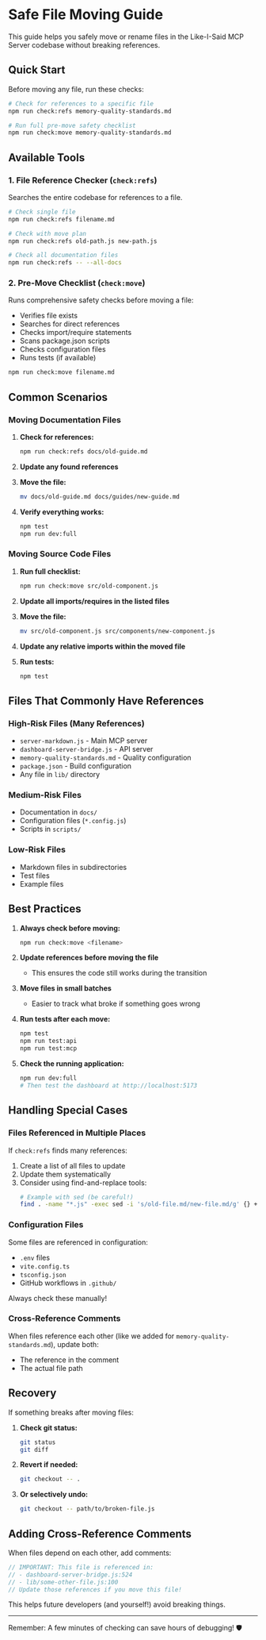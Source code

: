 # Safe File Moving Guide

This guide helps you safely move or rename files in the Like-I-Said MCP Server codebase without breaking references.

## Quick Start

Before moving any file, run these checks:

```bash
# Check for references to a specific file
npm run check:refs memory-quality-standards.md

# Run full pre-move safety checklist
npm run check:move memory-quality-standards.md
```

## Available Tools

### 1. File Reference Checker (`check:refs`)

Searches the entire codebase for references to a file.

```bash
# Check single file
npm run check:refs filename.md

# Check with move plan
npm run check:refs old-path.js new-path.js

# Check all documentation files
npm run check:refs -- --all-docs
```

### 2. Pre-Move Checklist (`check:move`)

Runs comprehensive safety checks before moving a file:
- Verifies file exists
- Searches for direct references
- Checks import/require statements
- Scans package.json scripts
- Checks configuration files
- Runs tests (if available)

```bash
npm run check:move filename.md
```

## Common Scenarios

### Moving Documentation Files

1. **Check for references:**
   ```bash
   npm run check:refs docs/old-guide.md
   ```

2. **Update any found references**

3. **Move the file:**
   ```bash
   mv docs/old-guide.md docs/guides/new-guide.md
   ```

4. **Verify everything works:**
   ```bash
   npm test
   npm run dev:full
   ```

### Moving Source Code Files

1. **Run full checklist:**
   ```bash
   npm run check:move src/old-component.js
   ```

2. **Update all imports/requires in the listed files**

3. **Move the file:**
   ```bash
   mv src/old-component.js src/components/new-component.js
   ```

4. **Update any relative imports within the moved file**

5. **Run tests:**
   ```bash
   npm test
   ```

## Files That Commonly Have References

### High-Risk Files (Many References)
- `server-markdown.js` - Main MCP server
- `dashboard-server-bridge.js` - API server
- `memory-quality-standards.md` - Quality configuration
- `package.json` - Build configuration
- Any file in `lib/` directory

### Medium-Risk Files
- Documentation in `docs/`
- Configuration files (`*.config.js`)
- Scripts in `scripts/`

### Low-Risk Files
- Markdown files in subdirectories
- Test files
- Example files

## Best Practices

1. **Always check before moving:**
   ```bash
   npm run check:move <filename>
   ```

2. **Update references before moving the file**
   - This ensures the code still works during the transition

3. **Move files in small batches**
   - Easier to track what broke if something goes wrong

4. **Run tests after each move:**
   ```bash
   npm test
   npm run test:api
   npm run test:mcp
   ```

5. **Check the running application:**
   ```bash
   npm run dev:full
   # Then test the dashboard at http://localhost:5173
   ```

## Handling Special Cases

### Files Referenced in Multiple Places

If `check:refs` finds many references:

1. Create a list of all files to update
2. Update them systematically
3. Consider using find-and-replace tools:
   ```bash
   # Example with sed (be careful!)
   find . -name "*.js" -exec sed -i 's/old-file.md/new-file.md/g' {} +
   ```

### Configuration Files

Some files are referenced in configuration:
- `.env` files
- `vite.config.ts`
- `tsconfig.json`
- GitHub workflows in `.github/`

Always check these manually!

### Cross-Reference Comments

When files reference each other (like we added for `memory-quality-standards.md`), update both:
- The reference in the comment
- The actual file path

## Recovery

If something breaks after moving files:

1. **Check git status:**
   ```bash
   git status
   git diff
   ```

2. **Revert if needed:**
   ```bash
   git checkout -- .
   ```

3. **Or selectively undo:**
   ```bash
   git checkout -- path/to/broken-file.js
   ```

## Adding Cross-Reference Comments

When files depend on each other, add comments:

```javascript
// IMPORTANT: This file is referenced in:
// - dashboard-server-bridge.js:524
// - lib/some-other-file.js:100
// Update those references if you move this file!
```

This helps future developers (and yourself!) avoid breaking things.

---

Remember: A few minutes of checking can save hours of debugging! 🛡️